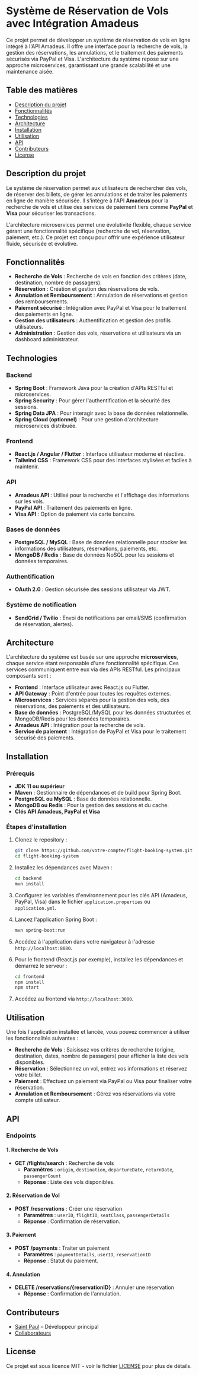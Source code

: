 # Système de Réservation de Vols avec Intégration Amadeus

Ce projet permet de développer un système de réservation de vols en ligne intégré à l'API Amadeus. Il offre une interface pour la recherche de vols, la gestion des réservations, les annulations, et le traitement des paiements sécurisés via PayPal et Visa. L'architecture du système repose sur une approche microservices, garantissant une grande scalabilité et une maintenance aisée.

## Table des matières

- [Description du projet](#description-du-projet)
- [Fonctionnalités](#fonctionnalités)
- [Technologies](#technologies)
- [Architecture](#architecture)
- [Installation](#installation)
- [Utilisation](#utilisation)
- [API](#api)
- [Contributeurs](#contributeurs)
- [License](#license)

## Description du projet

Le système de réservation permet aux utilisateurs de rechercher des vols, de réserver des billets, de gérer les annulations et de traiter les paiements en ligne de manière sécurisée. Il s'intègre à l'API **Amadeus** pour la recherche de vols et utilise des services de paiement tiers comme **PayPal** et **Visa** pour sécuriser les transactions.

L'architecture microservices permet une évolutivité flexible, chaque service gérant une fonctionnalité spécifique (recherche de vol, réservation, paiement, etc.). Ce projet est conçu pour offrir une expérience utilisateur fluide, sécurisée et évolutive.

## Fonctionnalités

- **Recherche de Vols** : Recherche de vols en fonction des critères (date, destination, nombre de passagers).
- **Réservation** : Création et gestion des réservations de vols.
- **Annulation et Remboursement** : Annulation de réservations et gestion des remboursements.
- **Paiement sécurisé** : Intégration avec PayPal et Visa pour le traitement des paiements en ligne.
- **Gestion des utilisateurs** : Authentification et gestion des profils utilisateurs.
- **Administration** : Gestion des vols, réservations et utilisateurs via un dashboard administrateur.

## Technologies

### Backend
- **Spring Boot** : Framework Java pour la création d'APIs RESTful et microservices.
- **Spring Security** : Pour gérer l'authentification et la sécurité des sessions.
- **Spring Data JPA** : Pour interagir avec la base de données relationnelle.
- **Spring Cloud (optionnel)** : Pour une gestion d'architecture microservices distribuée.

### Frontend
- **React.js / Angular / Flutter** : Interface utilisateur moderne et réactive.
- **Tailwind CSS** : Framework CSS pour des interfaces stylisées et faciles à maintenir.

### API
- **Amadeus API** : Utilisé pour la recherche et l'affichage des informations sur les vols.
- **PayPal API** : Traitement des paiements en ligne.
- **Visa API** : Option de paiement via carte bancaire.

### Bases de données
- **PostgreSQL / MySQL** : Base de données relationnelle pour stocker les informations des utilisateurs, réservations, paiements, etc.
- **MongoDB / Redis** : Base de données NoSQL pour les sessions et données temporaires.

### Authentification
- **OAuth 2.0** : Gestion sécurisée des sessions utilisateur via JWT.

### Système de notification
- **SendGrid / Twilio** : Envoi de notifications par email/SMS (confirmation de réservation, alertes).

## Architecture

L'architecture du système est basée sur une approche **microservices**, chaque service étant responsable d'une fonctionnalité spécifique. Ces services communiquent entre eux via des APIs RESTful. Les principaux composants sont :

- **Frontend** : Interface utilisateur avec React.js ou Flutter.
- **API Gateway** : Point d'entrée pour toutes les requêtes externes.
- **Microservices** : Services séparés pour la gestion des vols, des réservations, des paiements et des utilisateurs.
- **Base de données** : PostgreSQL/MySQL pour les données structurées et MongoDB/Redis pour les données temporaires.
- **Amadeus API** : Intégration pour la recherche de vols.
- **Service de paiement** : Intégration de PayPal et Visa pour le traitement sécurisé des paiements.

## Installation

### Prérequis
- **JDK 11 ou supérieur**
- **Maven** : Gestionnaire de dépendances et de build pour Spring Boot.
- **PostgreSQL ou MySQL** : Base de données relationnelle.
- **MongoDB ou Redis** : Pour la gestion des sessions et du cache.
- **Clés API Amadeus, PayPal et Visa**

### Étapes d'installation

1. Clonez le repository :
    ```bash
    git clone https://github.com/votre-compte/flight-booking-system.git
    cd flight-booking-system
    ```

2. Installez les dépendances avec Maven :
    ```bash
    cd backend
    mvn install
    ```

3. Configurez les variables d'environnement pour les clés API (Amadeus, PayPal, Visa) dans le fichier `application.properties` ou `application.yml`.

4. Lancez l'application Spring Boot :
    ```bash
    mvn spring-boot:run
    ```

5. Accédez à l'application dans votre navigateur à l'adresse `http://localhost:8080`.

6. Pour le frontend (React.js par exemple), installez les dépendances et démarrez le serveur :
    ```bash
    cd frontend
    npm install
    npm start
    ```

7. Accédez au frontend via `http://localhost:3000`.

## Utilisation

Une fois l'application installée et lancée, vous pouvez commencer à utiliser les fonctionnalités suivantes :

- **Recherche de Vols** : Saisissez vos critères de recherche (origine, destination, dates, nombre de passagers) pour afficher la liste des vols disponibles.
- **Réservation** : Sélectionnez un vol, entrez vos informations et réservez votre billet.
- **Paiement** : Effectuez un paiement via PayPal ou Visa pour finaliser votre réservation.
- **Annulation et Remboursement** : Gérez vos réservations via votre compte utilisateur.

## API

### Endpoints

#### 1. Recherche de Vols
- **GET /flights/search** : Recherche de vols
  - **Paramètres** : `origin`, `destination`, `departureDate`, `returnDate`, `passengerCount`
  - **Réponse** : Liste des vols disponibles.

#### 2. Réservation de Vol
- **POST /reservations** : Créer une réservation
  - **Paramètres** : `userID`, `flightID`, `seatClass`, `passengerDetails`
  - **Réponse** : Confirmation de réservation.

#### 3. Paiement
- **POST /payments** : Traiter un paiement
  - **Paramètres** : `paymentDetails`, `userID`, `reservationID`
  - **Réponse** : Statut du paiement.

#### 4. Annulation
- **DELETE /reservations/{reservationID}** : Annuler une réservation
  - **Réponse** : Confirmation de l'annulation.

## Contributeurs

- [Saint Paul](https://github.com/saintbassanaga) – Développeur principal
- [Collaborateurs](https://github.com/orgs/votre-compte/people)

## License

Ce projet est sous licence MIT - voir le fichier [LICENSE](LICENSE) pour plus de détails.
